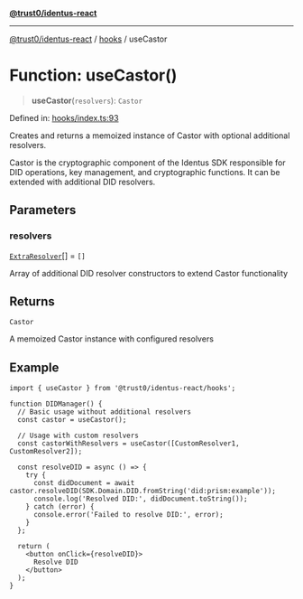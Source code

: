 [**@trust0/identus-react**](../../README.md)

***

[@trust0/identus-react](../../README.md) / [hooks](../README.md) / useCastor

# Function: useCastor()

> **useCastor**(`resolvers`): `Castor`

Defined in: [hooks/index.ts:93](https://github.com/trust0-project/identus/blob/7c3040eb306e8d11ac7215cdeff98684d68823c4/packages/identus-react/src/hooks/index.ts#L93)

Creates and returns a memoized instance of Castor with optional additional resolvers.

Castor is the cryptographic component of the Identus SDK responsible for DID operations,
key management, and cryptographic functions. It can be extended with additional DID resolvers.

## Parameters

### resolvers

[`ExtraResolver`](../type-aliases/ExtraResolver.md)[] = `[]`

Array of additional DID resolver constructors to extend Castor functionality

## Returns

`Castor`

A memoized Castor instance with configured resolvers

## Example

```tsx
import { useCastor } from '@trust0/identus-react/hooks';

function DIDManager() {
  // Basic usage without additional resolvers
  const castor = useCastor();
  
  // Usage with custom resolvers
  const castorWithResolvers = useCastor([CustomResolver1, CustomResolver2]);
  
  const resolveDID = async () => {
    try {
      const didDocument = await castor.resolveDID(SDK.Domain.DID.fromString('did:prism:example'));
      console.log('Resolved DID:', didDocument.toString());
    } catch (error) {
      console.error('Failed to resolve DID:', error);
    }
  };
  
  return (
    <button onClick={resolveDID}>
      Resolve DID
    </button>
  );
}
```
